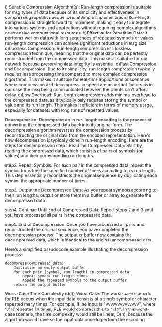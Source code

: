 i) 
Suitable Compression Algorithm(s):
Run-length compression is suitable for msg types of data because of its simplicity and effectiveness in compressing repetitive sequences.
a)Simple Implementation: Run-length compression is straightforward to implement, making it easy to integrate into various systems and applications without requiring complex algorithms or extensive computational resources.
b)Effective for Repetitive Data: It performs well on data with long sequences of repeated symbols or values. run-length compression can achieve significant reductions in msg size.
c)Lossless Compression: Run-length compression is a lossless compression technique, meaning that the original data can be perfectly reconstructed from the compressed data. This makes it suitable for our network because  preserving data integrity is essential.
d)Fast Compression and Decompression: Due to its simplicity, run-length compression typically requires less processing time compared to more complex compression algorithms. This makes it suitable for real-time applications or scenarios where compression and decompression speed are important factors as in our case the msg being communicated between the clients can't afford delay.
e)Low Overhead: Run-length compression adds minimal overhead to the compressed data, as it typically only requires storing the symbol or value and its run length. This makes it efficient in terms of memory usage, especially for datasets with long runs of repeated values.


Decompression:
Decompression in run-length encoding is the process of converting the compressed data back into its original form. The decompression algorithm reverses the compression process by reconstructing the original data from the encoded representation. Here's how decompression is typically done in run-length encoding:
Here are the steps for decompression 
step 1.Read the Compressed Data: Start by reading the compressed data, which consists of pairs of symbols (or values) and their corresponding run lengths.

step2. Repeat Symbols: For each pair in the compressed data, repeat the symbol (or value) the specified number of times according to its run length. This step essentially reconstructs the original sequence by duplicating each symbol the appropriate number of times.

step3. Output the Decompressed Data: As you repeat symbols according to their run lengths, output or store them in a buffer or array to generate the decompressed data.

step4. Continue Until End of Compressed Data: Repeat steps 2 and 3 until you have processed all pairs in the compressed data.

step5. End of Decompression: Once you have processed all pairs and reconstructed the original sequence, you have completed the decompression process. The output or buffer now contains the decompressed data, which is identical to the original uncompressed data.

Here's a simplified pseudocode example illustrating the decompression process:

```plaintext
decompress(compressed_data):
    Initialize an empty output buffer
    for each pair (symbol, run_length) in compressed_data:
        Repeat symbol run_length times
        Append the repeated symbols to the output buffer
    return the output buffer
```

 Worst-Case Time Complexity (d(i))
Worst Case: The worst-case scenario for RLE occurs when the input data consists of a single symbol or character  repeated many times. For example, if the input is "vvvvvvvvvvvvvv", where 'v' is repeated 14 times, RLE would compress this to "v14". In this worst-case scenario, the time complexity would still be linear, O(n), because the algorithm would traverse the input data once to perform the encoding
